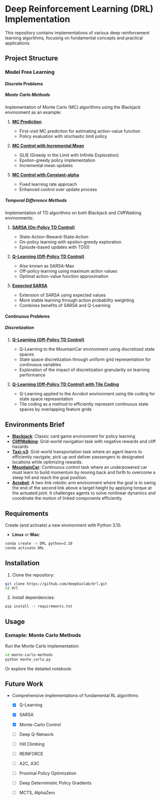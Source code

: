 
# Deep Reinforcement Learning (DRL) Implementation

This repository contains implementations of various deep reinforcement learning algorithms, focusing on fundamental concepts and practical applications.

## Project Structure

### Model Free Learning

#### Discrete Problems

##### Monte Carlo Methods
Implementation of Monte Carlo (MC) algorithms using the Blackjack environment as an example:

1. **[MC Prediction](model-free-learning/discrete-problems/monte-carlo-methods/monte_carlo_blackjack.ipynb)**
   - First-visit MC prediction for estimating action-value function
   - Policy evaluation with stochastic limit policy

2. **[MC Control with Incremental Mean](model-free-learning/discrete-problems/monte-carlo-methods/monte_carlo_blackjack.ipynb)**
   - GLIE (Greedy in the Limit with Infinite Exploration)
   - Epsilon-greedy policy implementation
   - Incremental mean updates

3. **[MC Control with Constant-alpha](model-free-learning/discrete-problems/monte-carlo-methods/monte_carlo_blackjack.ipynb)**
   - Fixed learning rate approach
   - Enhanced control over update process

##### Temporal Difference Methods
Implementation of TD algorithms on both Blackjack and CliffWalking environments:

1. **[SARSA (On-Policy TD Control)](model-free-learning/discrete-problems/temporal-difference-methods/temporal_difference_blackjack.ipynb)**
   - State-Action-Reward-State-Action
   - On-policy learning with epsilon-greedy exploration
   - Episode-based updates with TD(0)

2. **[Q-Learning (Off-Policy TD Control)](model-free-learning/discrete-problems/temporal-difference-methods/temporal_difference_blackjack.ipynb)**
   - Also known as SARSA-Max
   - Off-policy learning using maximum action values
   - Optimal action-value function approximation

3. **[Expected SARSA](model-free-learning/discrete-problems/temporal-difference-methods/temporal_difference_blackjack.ipynb)**
   - Extension of SARSA using expected values
   - More stable learning through action probability weighting
   - Combines benefits of SARSA and Q-Learning


#### Continuous Problems
##### Discretization

1. **[Q-Learning (Off-Policy TD Control)](model-free-learning/continuous-problems/discretization/discretization_mountaincar.ipynb)**
   - Q-Learning to the MountainCar environment using discretized state spaces
   - State space discretization through uniform grid representation for continuous variables
   - Exploration of the impact of discretization granularity on learning performance

2. **[Q-Learning (Off-Policy TD Control) with Tile Coding](model-free-learning/continuous-problems/discretization/tiling_discretization_acrobot.ipynb)**
   - Q-Learning applied to the Acrobot environment using tile coding for state space representation
   - Tile coding as a method to efficiently represent continuous state spaces by overlapping feature grids


## Environments Brief

- **[Blackjack](https://github.com/Farama-Foundation/Gymnasium/blob/main/gymnasium/envs/toy_text/blackjack.py)**: Classic card game environment for policy learning
- **[CliffWalking](https://github.com/Farama-Foundation/Gymnasium/blob/main/gymnasium/envs/toy_text/cliffwalking.py)**: Grid-world navigation task with negative rewards and cliff hazards
- **[Taxi-v3](https://github.com/Farama-Foundation/Gymnasium/blob/main/gymnasium/envs/toy_text/taxi.py)**: Grid-world transportation task where an agent learns to efficiently navigate, pick up and deliver passengers to designated locations while optimizing rewards.
- **[MountainCar](https://github.com/Farama-Foundation/Gymnasium/blob/main/gymnasium/envs/classic_control/mountain_car.py)**: Continuous control task where an underpowered car must learn to build momentum by moving back and forth to overcome a steep hill and reach the goal position.
- **[Acrobot](https://github.com/Farama-Foundation/Gymnasium/blob/main/gymnasium/envs/classic_control/acrobot.py)**: A two-link robotic arm environment where the goal is to swing the end of the second link above a target height by applying torque at the actuated joint. It challenges agents to solve nonlinear dynamics and coordinate the motion of linked components efficiently.

## Requirements

Create (and activate) a new environment with Python 3.10.

- **Linux** or **Mac**: 

```bash
conda create -n DRL python=3.10
conda activate DRL
```


## Installation

1. Clone the repository:
```bash
git clone https://github.com/deepbiolab/drl.git
cd drl
```

2. Install dependencies:
```bash
pip install -r requirements.txt
```

## Usage

### Exmaple: Monte Carlo Methods

Run the Monte Carlo implementation:
```bash
cd monte-carlo-methods
python monte_carlo.py
```
Or explore the detailed notebook:

## Future Work

- Comprehensive implementations of fundamental RL algorithms
   - [x] Q-Learning
   - [x] SARSA
   - [x] Monte-Carlo Control
   - [ ] Deep Q-Network
   - [ ] Hill Climbing
   - [ ] REINFORCE
   - [ ] A2C, A3C
   - [ ] Proximal Policy Optimization
   - [ ] Deep Deterministic Policy Gradients
   - [ ] MCTS, AlphaZero

    

